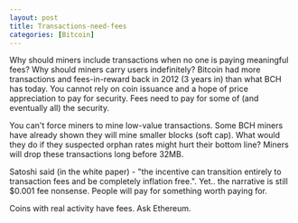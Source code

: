 ```yaml
---
layout: post
title: Transactions-need-fees
categories: [Bitcoin]
---
```


Why should miners include transactions when no one is paying meaningful fees? Why should miners carry users indefinitely? Bitcoin had more transactions and fees-in-reward back in 2012 (3 years in) than what BCH has today. You cannot rely on coin issuance and a hope of price appreciation to pay for security. Fees need to pay for some of (and eventually all) the security.

You can't force miners to mine low-value transactions. Some BCH miners have already shown they will mine smaller blocks (soft cap). What would they do if they suspected orphan rates might hurt their bottom line? Miners will drop these transactions long before 32MB.

Satoshi said (in the white paper) - "the incentive can transition entirely to transaction fees and be completely inflation free.". Yet.. the narrative is still $0.001 fee nonsense. People will pay for something worth paying for.

Coins with real activity have fees. Ask Ethereum.
